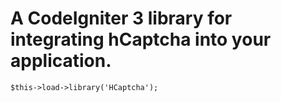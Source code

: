 # A CodeIgniter 3 library for integrating hCaptcha into your application.
```
$this->load->library('HCaptcha');
```
